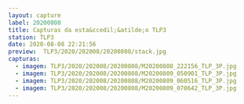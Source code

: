 ```yaml
---
layout: capture
label: 20200808
title: Capturas da esta&ccedil;&atilde;o TLP3
station: TLP3
date: 2020-08-08 22:21:56
preview:  TLP3/2020/202008/20200808/stack.jpg
capturas:
  - imagem: TLP3/2020/202008/20200808/M20200808_222156_TLP_3P.jpg
  - imagem: TLP3/2020/202008/20200808/M20200809_050901_TLP_3P.jpg
  - imagem: TLP3/2020/202008/20200808/M20200809_060516_TLP_3P.jpg
  - imagem: TLP3/2020/202008/20200808/M20200809_070642_TLP_3P.jpg
---
```

